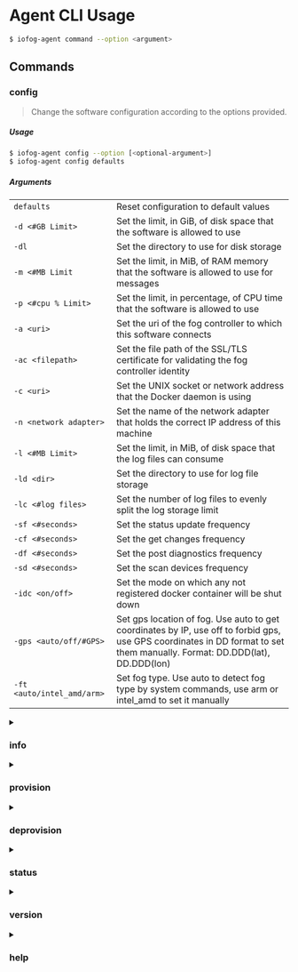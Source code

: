 # Agent CLI Usage

```sh
$ iofog-agent command --option <argument>
```

## Commands

### config

> Change the software configuration according to the options provided.

##### Usage

```sh
$ iofog-agent config --option [<optional-argument>]
$ iofog-agent config defaults
```

##### Arguments

|                            |                                                                                                                                                                            |
| -------------------------- | -------------------------------------------------------------------------------------------------------------------------------------------------------------------------- |
| `defaults`                 | Reset configuration to default values                                                                                                                                      |
| `-d <#GB Limit>`           | Set the limit, in GiB, of disk space that the software is allowed to use                                                                                                   |
| `-dl`                      | Set the directory to use for disk storage                                                                                                                                  |
| `-m <#MB Limit`            | Set the limit, in MiB, of RAM memory that the software is allowed to use for messages                                                                                      |
| `-p <#cpu % Limit>`        | Set the limit, in percentage, of CPU time that the software is allowed to use                                                                                              |
| `-a <uri>`                 | Set the uri of the fog controller to which this software connects                                                                                                          |
| `-ac <filepath>`           | Set the file path of the SSL/TLS certificate for validating the fog controller identity                                                                                    |
| `-c <uri>`                 | Set the UNIX socket or network address that the Docker daemon is using                                                                                                     |
| `-n <network adapter>`     | Set the name of the network adapter that holds the correct IP address of this machine                                                                                      |
| `-l <#MB Limit>`           | Set the limit, in MiB, of disk space that the log files can consume                                                                                                        |
| `-ld <dir>`                | Set the directory to use for log file storage                                                                                                                              |
| `-lc <#log files>`         | Set the number of log files to evenly split the log storage limit                                                                                                          |
| `-sf <#seconds>`           | Set the status update frequency                                                                                                                                            |
| `-cf <#seconds>`           | Set the get changes frequency                                                                                                                                              |
| `-df <#seconds>`           | Set the post diagnostics frequency                                                                                                                                         |
| `-sd <#seconds>`           | Set the scan devices frequency                                                                                                                                             |
| `-idc <on/off>`            | Set the mode on which any not registered docker container will be shut down                                                                                                |
| `-gps <auto/off/#GPS>`     | Set gps location of fog. Use auto to get coordinates by IP, use off to forbid gps, use GPS coordinates in DD format to set them manually. Format: DD.DDD(lat), DD.DDD(lon) |
| `-ft <auto/intel_amd/arm>` | Set fog type. Use auto to detect fog type by system commands, use arm or intel_amd to set it manually                                                                      |

<details class="agent-command">
  <summary><h3>info</h3></summary>
<div markdown="1">

> Display the current configuration and other information about the software

##### Usage

| `$ iofog-agent info`

</div>
</details>

<details class="agent-command">
  <summary><h3>provision</h3></summary>
<div markdown="1">

> Change the software configuration according to the options provided.

##### Usage

| `$ iofog config --option [<optional-argument>]`
| `$ iofog config defaults`

##### Arguments

| `defaults` | Reset configuration to default values

</div>
</details>

<details class="agent-command">
  <summary><h3>deprovision</h3></summary>
<div markdown="1">

> Change the software configuration according to the options provided.

##### Usage

| `$ iofog config --option [<optional-argument>]`
| `$ iofog config defaults`

##### Arguments

| `defaults` | Reset configuration to default values

</div>
</details>

<details class="agent-command">
  <summary><h3>status</h3></summary>
<div markdown="1">

> Change the software configuration according to the options provided.

##### Usage

| `$ iofog config --option [<optional-argument>]`
| `$ iofog config defaults`

##### Arguments

| `defaults` | Reset configuration to default values

</div>
</details>

<details class="agent-command">
  <summary><h3>version</h3></summary>
<div markdown="1">

> Change the software configuration according to the options provided.

##### Usage

| `$ iofog config --option [<optional-argument>]`
| `$ iofog config defaults`

##### Arguments

| `defaults` | Reset configuration to default values

</div>
</details>

<details class="agent-command">
  <summary><h3>help</h3></summary>
<div markdown="1">

> Change the software configuration according to the options provided.

##### Usage

| `$ iofog config --option [<optional-argument>]`
| `$ iofog config defaults`

##### Arguments

| `defaults` | Reset configuration to default values

</div>
</details>

<!--
```


Option           GNU long option         Meaning
======           ===============         =======
-h, -?           --help                  Show this message
-v               --version               Display the software version and
                                         license information


Command          Arguments               Meaning
=======          =========               =======
help                                     Show this message
version                                  Display the software version and
                                         license information
status                                   Display current status information
                                         about the software
provision        <provisioning key>      Attach this software to the
                                         configured ioFog controller
deprovision                              Detach this software from all
                                         ioFog controllers
info                                     Display the current configuration
                                         and other information about the
                                         software
config           [Parameter] [VALUE]     Change the software configuration
                                         according to the options provided
                 defaults                Reset configuration to default values
                 -d <#GB Limit>          Set the limit, in GiB, of disk space
                                         that the software is allowed to use
                 -dl <dir>               Set the directory to use for disk
                                         storage
                 -m <#MB Limit>          Set the limit, in MiB, of RAM memory that
                                         the software is allowed to use for
                                         messages
                 -p <#cpu % Limit>       Set the limit, in percentage, of CPU
                                         time that the software is allowed
                                         to use
                 -a <uri>                Set the uri of the fog controller
                                         to which this software connects
                 -ac <filepath>          Set the file path of the SSL/TLS
                                         certificate for validating the fog
                                         controller identity
                 -c <uri>                Set the UNIX socket or network address
                                         that the Docker daemon is using
                 -n <network adapter>    Set the name of the network adapter
                                         that holds the correct IP address of
                                         this machine
                 -l <#MB Limit>          Set the limit, in MiB, of disk space
                                         that the log files can consume
                 -ld <dir>               Set the directory to use for log file
                                         storage
                 -lc <#log files>        Set the number of log files to evenly
                                         split the log storage limit
                 -sf <#seconds>          Set the status update frequency
                 -cf <#seconds>          Set the get changes frequency
                 -df <#seconds>          Set the post diagnostics frequency
                 -sd <#seconds>          Set the scan devices frequency
                 -idc <on/off>           Set the mode on which any not
										  registered docker container will be
										  shut down
                 -gps <auto/off          Set gps location of fog.
                      /#GPS DD.DDD(lat), Use auto to get coordinates by IP,
                            DD.DDD(lon)  use off to forbid gps,
                                         use GPS coordinates in DD format to set them manually
                 -ft <auto               Set fog type.
                     /intel_amd/arm>     Use auto to detect fog type by system commands,
                                         use arm or intel_amd to set it manually


Report bugs to: edgemaster@iofog.org
ioFog home page: http://iofog.org
For users with Eclipse accounts, report bugs to: https://bugs.eclipse.org/bugs/enter_bug.cgi?product=iofog
```


- help
- version
- status
- provision
- deprovision
- info
- config

-->
